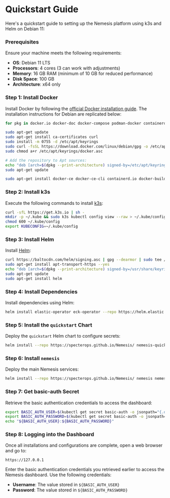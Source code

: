 # Quickstart Guide

Here's a quickstart guide to setting up the Nemesis platform using k3s and Helm on Debian 11:

### Prerequisites
Ensure your machine meets the following requirements:
- **OS**: Debian 11 LTS
- **Processors**: 4 cores (3 can work with adjustments)
- **Memory**: 16 GB RAM (minimum of 10 GB for reduced performance)
- **Disk Space**: 100 GB
- **Architecture**: x64 only

### Step 1: Install Docker
Install Docker by following the [official Docker installation guide](https://docs.docker.com/engine/install/). The installation instructions for Debian are replicated below:

```bash
for pkg in docker.io docker-doc docker-compose podman-docker containerd runc; do sudo apt-get remove $pkg; done

sudo apt-get update
sudo apt-get install ca-certificates curl
sudo install -m 0755 -d /etc/apt/keyrings
sudo curl -fsSL https://download.docker.com/linux/debian/gpg -o /etc/apt/keyrings/docker.asc
sudo chmod a+r /etc/apt/keyrings/docker.asc

# Add the repository to Apt sources:
echo "deb [arch=$(dpkg --print-architecture) signed-by=/etc/apt/keyrings/docker.asc] https://download.docker.com/linux/debian $(. /etc/os-release && echo "$VERSION_CODENAME") stable" | sudo tee /etc/apt/sources.list.d/docker.list > /dev/null
sudo apt-get update

sudo apt-get install docker-ce docker-ce-cli containerd.io docker-buildx-plugin docker-compose-plugin
```


### Step 2: Install k3s

Execute the following commands to install [k3s](https://docs.k3s.io/quick-start):

```bash
curl -sfL https://get.k3s.io | sh -
mkdir -p ~/.kube && sudo k3s kubectl config view --raw > ~/.kube/config
chmod 600 ~/.kube/config
export KUBECONFIG=~/.kube/config
```


### Step 3: Install Helm

Install [Helm](https://helm.sh/docs/intro/install/):

```bash
curl https://baltocdn.com/helm/signing.asc | gpg --dearmor | sudo tee /usr/share/keyrings/helm.gpg > /dev/null
sudo apt-get install apt-transport-https --yes
echo "deb [arch=$(dpkg --print-architecture) signed-by=/usr/share/keyrings/helm.gpg] https://baltocdn.com/helm/stable/debian/ all main" | sudo tee /etc/apt/sources.list.d/helm-stable-debian.list
sudo apt-get update
sudo apt-get install helm
```


### Step 4: Install Dependencies

Install dependencies using Helm:

```bash
helm install elastic-operator eck-operator --repo https://helm.elastic.co --namespace elastic-system --create-namespace --set managedNamespaces='{default}'
```


### Step 5: Install the `quickstart` Chart

Deploy the `quickstart` Helm chart to configure secrets:

```bash
helm install --repo https://specterops.github.io/Nemesis/ nemesis-quickstart quickstart
```

### Step 6: Install `nemesis`

Deploy the main Nemesis services:

```bash
helm install --repo https://specterops.github.io/Nemesis/ nemesis nemesis --timeout '45m'
```


### Step 7: Get basic-auth Secret

Retrieve the basic authentication credentials to access the dashboard:

```bash
export BASIC_AUTH_USER=$(kubectl get secret basic-auth -o jsonpath="{.data.username}" | base64 -d)
export BASIC_AUTH_PASSWORD=$(kubectl get secret basic-auth -o jsonpath="{.data.password}" | base64 -d)
echo "${BASIC_AUTH_USER}:${BASIC_AUTH_PASSWORD}"
```

### Step 8: Logging into the Dashboard

Once all installations and configurations are complete, open a web browser and go to:

```
https://127.0.0.1
```

Enter the basic authentication credentials you retrieved earlier to access the Nemesis dashboard. Use the following credentials:
- **Username**: The value stored in `${BASIC_AUTH_USER}`
- **Password**: The value stored in `${BASIC_AUTH_PASSWORD}`